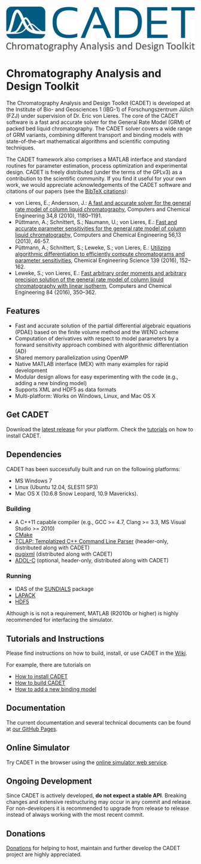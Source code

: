 ![CADET Logo](doc/logo/CADET-GitHub.png "Chromatography Analysis and Design Toolkit")

# Chromatography Analysis and Design Toolkit

The Chromatography Analysis and Design Toolkit (CADET) is developed at the Institute of Bio- and Geosciences 1 (IBG-1) of Forschungszentrum Jülich (FZJ) under supervision of Dr. Eric von Lieres. The core of the CADET software is a fast and accurate solver for the General Rate Model (GRM) of packed bed liquid chromatography. The CADET solver covers a wide range of GRM variants, combining different transport and binding models with state-of-the-art mathematical algorithms and scientific computing techniques. 

The CADET framework also comprises a MATLAB interface and standard routines for parameter estimation, process optimization and experimental design. CADET is freely distributed (under the terms of the GPLv3) as a contribution to the scientific community. If you find it useful for your own work, we would appreciate acknowledgements of the CADET software and citations of our papers (see the [BibTeX citations](https://github.com/modsim/cadet/wiki/Referencing-CADET)):

* von Lieres, E.; Andersson, J.: [A fast and accurate solver for the general rate model of column liquid chromatography](http://dx.doi.org/10.1016/j.compchemeng.2010.03.008), Computers and Chemical Engineering 34,8 (2010), 1180–1191.
* Püttmann, A.; Schnittert, S.; Naumann, U.; von Lieres, E.: [Fast and accurate parameter sensitivities for the general rate model of column liquid chromatography](http://dx.doi.org/10.1016/j.compchemeng.2013.04.021), Computers and Chemical Engineering 56,13 (2013), 46-57.
* Püttmann, A.; Schnittert, S.; Leweke, S.; von Lieres, E.: [Utilizing algorithmic differentiation to efficiently compute chromatograms and parameter sensitivities](http://dx.doi.org/10.1016/j.ces.2015.08.050), Chemical Engineering Science 139 (2016), 152–162.
* Leweke, S.; von Lieres, E.: [Fast arbitrary order moments and arbitrary precision solution of the general rate model of column liquid chromatography with linear isotherm](http://dx.doi.org/10.1016/j.compchemeng.2015.09.009), Computers and Chemical Engineering 84 (2016), 350–362.

## Features

* Fast and accurate solution of the partial differential algebraic equations (PDAE) based on the finite volume method and the WENO scheme
* Computation of derivatives with respect to model parameters by a forward sensitivity approach combined with algorithmic differentiation (AD)
* Shared memory parallelization using OpenMP
* Native MATLAB interface (MEX) with many examples for rapid development
* Modular design allows for easy experimenting with the code (e.g., adding a new binding model)
* Supports XML and HDF5 as data formats
* Multi-platform: Works on Windows, Linux, and Mac OS X

## Get CADET

Download the [latest release](https://github.com/modsim/cadet/releases) for your platform.
Check the [tutorials](https://github.com/modsim/cadet/wiki/tutorials) on how to install CADET.

## Dependencies

CADET has been successfully built and run on the following platforms:

* MS Windows 7
* Linux (Ubuntu 12.04, SLES11 SP3)
* Mac OS X (10.6.8 Snow Leopard, 10.9 Mavericks).

### Building

* A C++11 capable compiler (e.g., GCC >= 4.7, Clang >= 3.3, MS Visual Studio >= 2010)
* [CMake](http://cmake.org/)
* [TCLAP: Templatized C++ Command Line Parser](http://sourceforge.net/projects/tclap/) (header-only, distributed along with CADET)
* [pugixml](http://code.google.com/p/pugixml/) (distributed along with CADET)
* [ADOL-C](https://projects.coin-or.org/ADOL-C) (optional, header-only, distributed along with CADET)

### Running

* IDAS of the [SUNDIALS](http://computation.llnl.gov/casc/sundials/main.html) package
* [LAPACK](http://www.netlib.org/lapack/index.html)
* [HDF5](http://www.hdfgroup.org/HDF5/)

Although is is not a requirement, MATLAB (R2010b or higher) is highly recommended for interfacing the simulator.

## Tutorials and Instructions

Please find instructions on how to build, install, or use CADET in the [Wiki](https://github.com/modsim/cadet/wiki).

For example, there are tutorials on

* [How to install CADET](https://github.com/modsim/cadet/wiki/Install-CADET)
* [How to build CADET](https://github.com/modsim/cadet/wiki/Build-CADET)
* [How to add a new binding model](https://github.com/modsim/cadet/wiki/Add-new-Binding-Model)

## Documentation

The current documentation and several technical documents can be found at [our GitHub Pages](https://modsim.github.io/cadet).

## Online Simulator

Try CADET in the browser using the [online simulator web service](http://www.cadet-web.de).

## Ongoing Development

Since CADET is actively developed, **do not expect a stable API**. Breaking changes and extensive restructuring may occur in any commit and release.
For non-developers it is recommended to upgrade from release to release instead of always working with the most recent commit.

## Donations

[Donations](https://www.paypal.com/cgi-bin/webscr?cmd=_s-xclick&hosted_button_id=FCQ2M89558ZAG) for helping to host, maintain and further develop the CADET project are highly appreciated.
